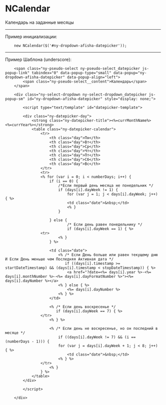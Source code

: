 NCalendar
=========

Календарь на заданные месяцы

---

Пример инициализации:

        new NCalendar($('#ny-dropdown-afisha-datepicker'));

---

Пример Шаблона (underscore):


        <span class="ny-pseudo-select ny-pseudo-select_datepicker js-popup-link" tabindex="0" data-popup-type="small" data-popup="ny-dropdown-afisha-datepicker" data-popup-align="left">
            <span class="ny-pseudo-select__content">Календарь</span>
        </span>

        <div class="ny-select-dropdown ny-select-dropdown_datepicker js-popup-sm" id="ny-dropdown-afisha-datepicker" style="display: none;">

            <script type="text/template" id="datepicker-template">

            <div class="ny-datepicker-day">
                <strong class="ny-datepicker-title"><%=currMonthName%> <%=currYear%></strong>
                <table class="ny-datepicker-calendar">
                    <tr>
                        <th class="day">Пн</th>
                        <th class="day">Вт</th>
                        <th class="day">Ср</th>
                        <th class="day">Чт</th>
                        <th class="day">Пт</th>
                        <th class="day">Сб</th>
                        <th class="day">Вс</th>
                    </tr>
                    <tr>
                    <% for (var i = 0; i < numberDays; i++) {
                        if (i == 0) {
                            /*Если первый день месяца не понедельник */
                            if (days[i].dayWeek != 1) {
                                for (var j = 1; j < days[i].dayWeek; j++) { %>
                                <td class="date">&nbsp;</td>
                                <% }
                            }

                        } else {
                                /* Если день равен понедельнику */
                                if (days[i].dayWeek == 1) { %>
                    <tr>
                            <% }
                        } %>

                        <td class="date">
                            <% /* Если День больше или равен текущему дню И Если День меньше чем Последняя Активная дата */
                               if ((days[i].timestamp >= startDateTimestamp) && (days[i].timestamp < stopDateTimestamp)) { %>
                                <a href="?date=<%= days[i].year %>-<%= days[i].monthNumber %>-<%= days[i].dayFormatNumber %>"><%= days[i].dayNumber %></a>
                            <% } else { %>
                                <%= days[i].dayNumber %>
                            <% } %>
                        </td>

                        <% /* Если день воскресенье */
                           if (days[i].dayWeek == 7) { %>
                    </tr>
                        <% } %>

                        <% /* Если день не воскресенье, но он последний в месяце */
                            if ((days[i].dayWeek != 7) && (i == (numberDays - 1))) {
                            for (var j = days[i].dayWeek + 1; j < 8; j++) { %>
                                <td class="date">&nbsp;</td>
                            <% } %>
                    </tr>
                        <% }
                    } %>
                </table>
            </div>

            </script>

        </div>
